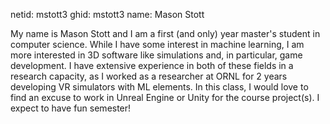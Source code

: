 netid: mstott3
ghid: mstott3
name: Mason Stott

My name is Mason Stott and I am a first (and only) year master's student in computer science. While I have some interest in machine learning, I am more interested in 3D software like simulations and, in particular, game development.
I have extensive experience in both of these fields in a research capacity, as I worked as a researcher at ORNL for 2 years developing VR simulators with ML elements. In this class, I would love to find an excuse to work in Unreal Engine or Unity
for the course project(s). I expect to have fun semester!
